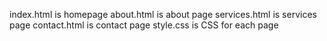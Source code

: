 index.html is homepage
about.html is about page
services.html is services page
contact.html is contact page
style.css is CSS for each page
